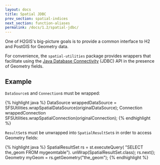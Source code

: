 ```yaml
---
layout: docs
title: Spatial JDBC
prev_section: spatial-indices
next_section: function-aliases
permalink: /docs/1.2/spatial-jdbc/
---
```


One of H2GIS's big-picture goals is to provide a common interface to H2 and
PostGIS for Geometry data.

For convenience, the `spatial-utilities` package provides wrappers that
facilitate using the [Java Database Connectivity][] (JDBC) API in the presence
of Geometry fields.

## Example

`DataSource`s and `Connection`s must be wrapped:

{% highlight java %}
DataSource wrappedDataSource =
    SFSUtilities.wrapSpatialDataSource(originalDataSource);
Connection wrappedConnection
    SFSUtilities.wrapSpatialConnection(originalConnection);
{% endhighlight %}

`ResultSet`s must be unwrapped into `SpatialResultSet`s in order to access
Geometry fields:

{% highlight java %}
SpatialResultSet rs = st.executeQuery(
    "SELECT the_geom FROM mygeomtable").
        unWrap(SpatialResultSet.class);
rs.next();
Geometry myGeom = rs.getGeometry("the_geom");
{% endhighlight %}

[Java Database Connectivity]: http://www.oracle.com/technetwork/java/javase/jdbc/index.html
